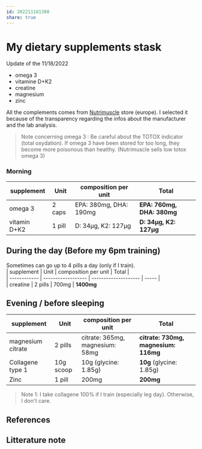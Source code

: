 ```yaml
---  
id: 202211181308  
share: true  
---  
```

# My dietary supplements stask  
Update of the 11/18/2022  
  
- omega 3  
- vitamine D+K2  
- creatine  
- magnesium  
- zinc  
  
All the complements comes from [Nutrimuscle][1] store (europe). I selected it because of the transparency regarding the infos about the manufacturer and the lab analysis.  
  
> Note concerning omega 3 : Be careful about the TOTOX indicator (total oxydation). If omega 3 have been stored for too long, they become more poisonous than healthy. (Nutrimuscle sells low totox omega 3)  
  
### Morning  
| supplement   | Unit               | composition per unit | Total |  
| ------------ | ------------------ | -------------------- | ----- |  
| omega 3      | 2 caps             | EPA: 380mg, DHA: 190mg   |  **EPA: 760mg, DHA: 380mg**       
| vitamin D+K2 |  1 pill               |    D: 34µg, K2: 127µg  | **D: 34µg, K2: 127µg**   
  
  
## During the day (Before my 6pm training)  
  
Sometimes can go up to 4 pills a day (only if I train).  
| supplement   | Unit               | composition per unit | Total |  
| ------------ | ------------------ | -------------------- | ----- |  
|  creatine     | 2 pills             | 700mg  |  **1400mg**       
  
  
## Evening / before sleeping  
  
| supplement        | Unit      | composition per unit            | Total                                |  
| ----------------- | --------- | ------------------------------- | ------------------------------------ |  
| magnesium citrate | 2 pills   | citrate: 365mg, magnesium: 58mg | **citrate: 730mg, magnesium: 116mg** |  
| Collagene type 1  | 10g scoop | 10g (glycine: 1.85g)            | **10g** (glycine: 1.85g)             |  
|   Zinc                |   1 pill        |    200mg                             |    **200mg**                                  |  
  
  
>Note 1: I take collagene 100% if I train (especially leg day). Otherwise, I don't care.   
  
  
  
## References  
[1]: https://www.nutrimuscle.com/  
  
  
## Litterature note  
  
